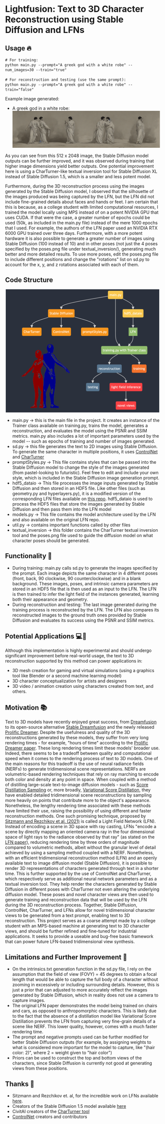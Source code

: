 # Lightfusion: Text to 3D Character Reconstruction using Stable Diffusion and LFNs

## Usage 🔥

```
# For training:
python main.py --prompt="A greek god with a white robe" --num_images=30 --train="true"

# For reconstruction and testing (use the same prompt):
python main.py --prompt="A greek god with a white robe" --train="false"
```

Example image generated:

- A greek god in a white robe:
  ![Greek god](example_images/greek_god.png)

As you can see from this 512 x 2048 image, the Stable Diffusion model outputs can be further improved, and it was observed during training that higher image dimensions yield better outputs. One potential improvement here is using a CharTurner-like textual inversion tool for Stable Diffusion XL instead of Stable Diffusion 1.5, which is a smaller and less potent model.

Furthermore, during the 3D reconstruction process using the images generated by the Stable Diffusion model, I observed that the silhouette of the images produced was being captured by the LFN, but the LFN did not include fine-grained details about faces and hands or feet. I am certain that this is because, as a college student with limited computational resources, I trained the model locally using MPS instead of on a potent NVIDIA GPU that uses CUDA. If that were the case, a greater number of epochs could be used (50k, as included in the main.py file) instead of the mere 1000 epochs that I used. For example, the authors of the LFN paper used an NVIDIA RTX 6000 GPU trained over three days. Furthermore, with a more potent hardware it is also possible to generate a greater number of images using Stable Diffusion (100 instead of 10) and in other poses (not just the 4 poses specified by the poses.png file under textual_inversion/), generating much better and more detailed results. To use more poses, edit the poses.png file to include different positions and change the "rotations" list on sd.py to account for the x, y, and z rotations associated with each of them.

## Code Structure
<div align="center">
  <img src="example_images/Diagram.png" width="500" height="400" alt="Explanation Diagram">
</div>

- main.py → this is the main file in the project. It creates an instance of the Trainer class available on training.py, trains the model, generates a reconstruction, and evaluates the model using the PSNR and SSIM metrics. main.py also includes a lot of important parameters used by the model -- such as epochs of training and number of images generated.
- sd.py → this file generates the text to 2D images using Stable Diffusion. To generate the same character in multiple positions, it uses [ControlNet](https://github.com/lllyasviel/ControlNet) and [CharTurner](https://civitai.com/models/3036/charturner-character-turnaround-helper-for-15-and-21)
- promptStyles.py → This file contains styles that can be passed into the Stable Diffusion model to change the style of the images generated (from pastel-looking to futuristic). Feel free to edit and include your own style, which is included in the Stable Diffusion image generation prompt.
- hdf5_dataio → This file processes the image inputs generated by Stable Diffusion and then stored in an HDF5 file. Like other files (such as geometry.py and hyperlayers.py), it is a modified version of the corresponding LFN files available on [this repo](https://github.com/vsitzmann/light-field-networks/tree/master?tab=readme-ov-file). hdf5_dataio is used to process the HDF5 files that store the images generated by Stable Diffusion and then pass them into the LFN model
- models.py → This file contains the model architecture used by the LFN and also available on the original LFN repo.
- util.py → contains important functions called by other files
- textual_inversion → this folder contains the CharTurner textual inversion tool and the poses.png file used to guide the diffusion model on what character poses should be generated.

## Functionality 🔧

- During training: main.py calls sd.py to generate the images specified by the prompt. Each image depicts the same character in 4 different poses (front, back, 90 clockwise, 90 counterclockwise) and in a blank background. These images, poses, and intrinsic camera parameters are stored in an HDF5 file that is then used as an input to the LFN. The LFN is then trained to infer the light field of the instances generated, learning both their appearance and geometry.
- During reconstruction and testing: The last image generated during the training process is reconstructed by the LFN. The LFN also compares its reconstructed images to the ground truth ones provided by Stable Diffusion and evaluates its success using the PSNR and SSIM metrics.

## Potential Applications 💻📱

Although this implementation is highly experimental and should undergo significant improvement before real-world usage, the text to 3D reconstruction supported by this method can power applications in:

- 3D mesh creation for gaming and virtual simulations (using a graphics tool like Blender or a second machine learning model)
- 3D character conceptualization for artists and designers
- 3D video / animation creation using characters created from text, and others.

## Motivation 📚

Text to 3D models have recently enjoyed great success, from [Dreamfusion](https://dreamfusion3d.github.io/) to its open-source alternative [Stable Dreamfusion](https://github.com/ashawkey/stable-dreamfusion) and the newly released [Prolific Dreamer](https://ml.cs.tsinghua.edu.cn/prolificdreamer/). Despite the usefulness and quality of the 3D reconstructions generated by these models, they suffer from very long rendering times - for example, "hours of time" according to the [Prolific Dreamer paper](https://arxiv.org/pdf/2305.16213.pdf). These long rendering times limit these models' broader use. Indeed, there seems to be a tradeoff between quality and computational speed when it comes to the rendering process of text to 3D models. One of the main reasons for this tradeoff is the use of neural radiance fields (NERFs) to generate tridimensional scene representations. NERFs are volumetric-based rendering techniques that rely on ray marching to encode both color and density at any point in space. When coupled with a method of distilling large-scale text-to-image diffusion models - such as [Score Distillation Sampling](https://arxiv.org/abs/2310.17590) or, more broadly, [Variational Score Distillation](https://ml.cs.tsinghua.edu.cn/prolificdreamer/), they have enabled detailed tridimensional scene reconstructions by sampling more heavily on points that contribute more to the object's appearance. Nonetheless, the lengthy rendering time associated with these methods have limited their use, raising the possibility of using different and faster reconstruction methods. One such promising technique, proposed by [Sitzmann and Rezchikov et al. (2021)](https://www.vincentsitzmann.com/lfns/) is called a Light Field Network (LFN). Instead of encoding a scene in 3D space with ray casting, LFNs "encode a scene by directly mapping an oriented camera ray in the four dimensional space of light rays to the radiance observed by that ray" (as stated on the [LFN paper](https://arxiv.org/abs/2106.02634)), reducing rendering time by three orders of magnitude compared to volumetric methods, albeit without the granular level of detail achieved by using a sampling method coupled with a NERF.
Nonetheless, with an efficient tridimensional reconstruction method (LFN) and an openly available text to image diffusion model (Stable Diffusion), it is possible to render 3D representations of characters generated through text in a shorter time. This is further supported by the use of ControlNet and CharTurner, which respectively serve as additional neural network parameters and as a textual inversion tool. They help render the characters generated by Stable Diffusion in different poses with CharTurner not even altering the underlying diffusion model. These poses and novel character views are then used to generate training and reconstruction data that will be used by the LFN during the 3D reconstruction process. Together, Stable Diffusion, ControlNet, CharTurner, and LFNs allow for novel tridimensional character views to be generated from a text prompt, enabling text to 3D reconstruction. This project serves as a coarse attempt made by a college student with an MPS-based machine at generating text to 3D character views, and should be further refined and fine-tuned for industrial applications. It seeks to provide a useable and bug-free basic framework that can power future LFN-based tridimensional view synthesis.

## Limitations and Further Improvement 🤔

- On the intrinsics.txt generation function in the sd.py file, I rely on the assumption that the field of view (FOVY) = 45 degrees to obtain a focal length that would be able to capture the full body of a character without zooming in excessively or including surrounding details. However, this is just a prior that can adjusted to more accurately reflect the images generated by Stable Diffusion, which in reality does not use a camera to capture images.
- The original LFN paper demonstrates the model being trained on chairs and cars, as opposed to anthropomorphic characters. This is likely due to the fact that the absence of a distillation model like Variational Score Distillation prevents the LFN from capturing very fine-grain details of a scene like NERF. This lower quality, however, comes with a much faster rendering time.
- The prompt and negative prompts used can be further modified for better Stable Diffusion outputs (for example, by assigning weights to what is considered more important for the model to capture, like "(hair color: 2)", where 2 = weight given to "hair color")
- Priors can be used to construct the top and bottom views of the characters, since Stable Diffusion is currently not good at generating views from these positions.

## Thanks 🙌

- Sitzmann and Rezchikov et. al, for the incredible work on LFNs available [here](https://www.vincentsitzmann.com/lfns/).
- Creators of the Stable Diffusion 1.5 model available [here](https://huggingface.co/runwayml/stable-diffusion-v1-5)
- CivitAI creators of the [CharTurner tool](https://civitai.com/models/3036/charturner-character-turnaround-helper-for-15-and-21)
- [ControlNet](https://github.com/lllyasviel/ControlNet) creators and contributors
